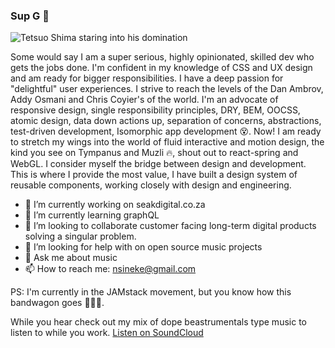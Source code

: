 ### Sup G 👋

![Tetsuo Shima staring into his domination](https://media.giphy.com/media/jsoMtBuP1Ahpu/giphy.gif)


Some would say I am a super serious, highly opinionated, skilled dev who gets the jobs done. I'm confident in my knowledge of CSS and UX design and am ready for bigger responsibilities. I have a deep passion for "delightful" user experiences. I strive to reach the levels of the Dan Ambrov, Addy Osmani and Chris Coyier's of the world. I'm an advocate of responsive design, single responsibility principles, DRY, BEM, OOCSS, atomic design, data down actions up, separation of concerns, abstractions, test-driven development, Isomorphic app development 😵. Now! I am ready to stretch my wings into the world of fluid interactive and motion design, the kind you see on Tympanus and Muzli 🔥, shout out to react-spring and WebGL. I consider myself the bridge between design and development. This is where I provide the most value, I have built a design system of reusable components, working closely with design and engineering.

- 🔭 I’m currently working on seakdigital.co.za
- 🌱 I’m currently learning graphQL
- 👯 I’m looking to collaborate customer facing long-term digital products solving a singular problem.
- 🤔 I’m looking for help with on open source music projects
- 💬 Ask me about music
- 📫 How to reach me: nsineke@gmail.com

PS: I'm currently in the JAMstack movement, but you know how this bandwagon goes 🤷🏿‍♂️.

While you hear check out my mix of dope beastrumentals type music to listen to while you work.
[Listen on SoundCloud](https://soundcloud.com/skaftinselects/seak-dj-funeral-for-passion?in=skaftinselects/sets/skaftin-selector)

<!--
**S3ak/S3ak** is a ✨ _special_ ✨ repository because its `README.md` (this file) appears on your GitHub profile.

